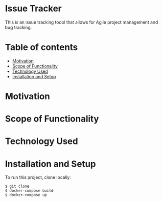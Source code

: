 # Issue Tracker

This is an issue tracking toool that allows for Agile project management and bug tracking.

# Table of contents
* [Motivation](#motivation)
* [Scope of Functionality](#scope-of-functionality)
* [Technology Used](#technology-used)
* [Installation and Setup](#installation-and-setup)

# Motivation

# Scope of Functionality

# Technology Used

# Installation and Setup

To run this project, clone locally:

```
$ git clone
$ docker-compose build
$ docker-compose up
```


